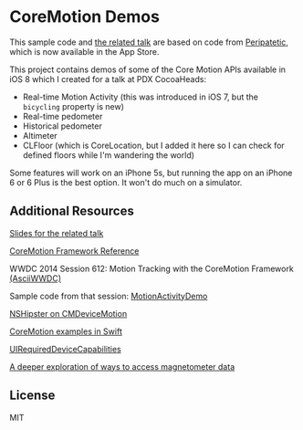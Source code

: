 # CoreMotion Demos

This sample code and [the related talk](https://github.com/mattblair/CoreMotionDemos/blob/master/CoreMotion-CocoaHeads150225.pdf) are based on code from [Peripatetic](https://itunes.apple.com/us/app/peripatetic/id966697947?mt=8), which is now available in the App Store.

This project contains demos of some of the Core Motion APIs available in iOS 8 which I created for a talk at PDX CocoaHeads:

* Real-time Motion Activity (this was introduced in iOS 7, but the `bicycling` property is new)
* Real-time pedometer 
* Historical pedometer
* Altimeter
* CLFloor (which is CoreLocation, but I added it here so I can check for defined floors while I'm wandering the world)

Some features will work on an iPhone 5s, but running the app on an iPhone 6 or 6 Plus is the best option. It won't do much on a simulator.



## Additional Resources

[Slides for the related talk](https://github.com/mattblair/CoreMotionDemos/blob/master/CoreMotion-CocoaHeads150225.pdf)

[CoreMotion Framework Reference](https://developer.apple.com/library/prerelease/ios/documentation/CoreMotion/Reference/CoreMotion_Reference/index.html)

WWDC 2014 Session 612: Motion Tracking with the CoreMotion Framework [(AsciiWWDC)](http://asciiwwdc.com/2014/sessions/612)

Sample code from that session: [MotionActivityDemo](https://developer.apple.com/wwdc/resources/sample-code/)

[NSHipster on CMDeviceMotion](http://nshipster.com/cmdevicemotion)

[CoreMotion examples in Swift](http://www.shinobicontrols.com/blog/posts/2014/10/21/ios8-day-by-day-day-35-coremotion)

[UIRequiredDeviceCapabilities](https://developer.apple.com/library/ios/documentation/General/Reference/InfoPlistKeyReference/Articles/iPhoneOSKeys.html#//apple_ref/doc/uid/TP40009252-SW3)

[A deeper exploration of ways to access magnetometer data](http://stackoverflow.com/a/15470571)

## License

MIT